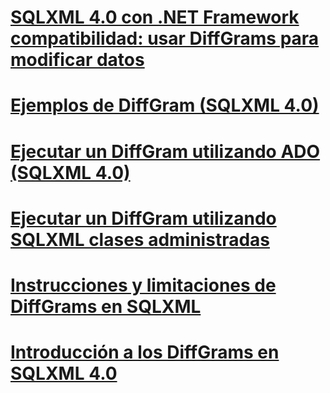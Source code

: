 # [SQLXML 4.0 con .NET Framework compatibilidad: usar DiffGrams para modificar datos](sqlxml-4-0-net-framework-support-using-diffgrams-to-modify-data.md)

# [Ejemplos de DiffGram (SQLXML 4.0)](diffgram-examples-sqlxml-4-0.md)
# [Ejecutar un DiffGram utilizando ADO (SQLXML 4.0)](executing-a-diffgram-by-using-ado-sqlxml-4-0.md)
# [Ejecutar un DiffGram utilizando SQLXML clases administradas](executing-a-diffgram-by-using-sqlxml-managed-classes.md)
# [Instrucciones y limitaciones de DiffGrams en SQLXML](guidelines-and-limitations-of-diffgrams-in-sqlxml.md)
# [Introducción a los DiffGrams en SQLXML 4.0](introduction-to-diffgrams-in-sqlxml-4-0.md)
